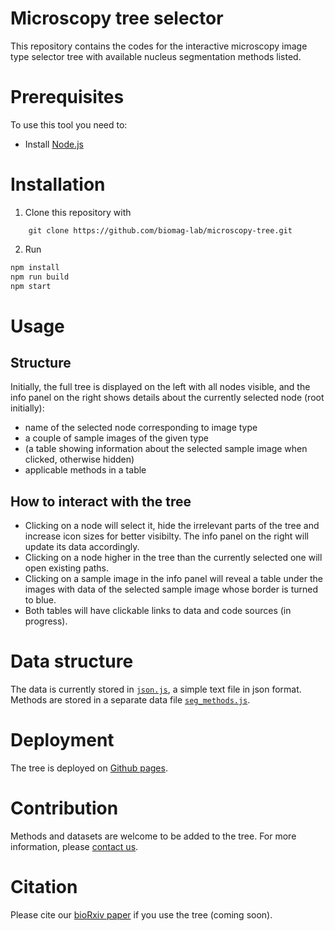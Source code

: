 # Microscopy tree selector

This repository contains the codes for the interactive microscopy image type selector tree with available nucleus segmentation methods listed.

# Prerequisites

To use this tool you need to:

- Install [Node.js](https://nodejs.org/en/)

# Installation

1. Clone this repository with

```
	git clone https://github.com/biomag-lab/microscopy-tree.git
```

2. Run

```sh
npm install
npm run build
npm start
```

# Usage

## Structure

Initially, the full tree is displayed on the left with all nodes visible, and the info panel on the right shows details about the currently selected node (root initially):
- name of the selected node corresponding to image type
- a couple of sample images of the given type
- (a table showing information about the selected sample image when clicked, otherwise hidden)
- applicable methods in a table

## How to interact with the tree

- Clicking on a node will select it, hide the irrelevant parts of the tree and increase icon sizes for better visibilty. The info panel on the right will update its data accordingly.
- Clicking on a node higher in the tree than the currently selected one will open existing paths.
- Clicking on a sample image in the info panel will reveal a table under the images with data of the selected sample image whose border is turned to blue.
- Both tables will have clickable links to data and code sources (in progress).

# Data structure

The data is currently stored in [`json.js`](https://github.com/biomag-lab/microscopy-tree/blob/main/json.js), a simple text file in json format.
Methods are stored in a separate data file [`seg_methods.js`](https://github.com/biomag-lab/microscopy-tree/blob/main/seg_methods.js).

# Deployment

The tree is deployed on [Github pages](https://biomag-lab.github.io/microscopy-tree/).

# Contribution

Methods and datasets are welcome to be added to the tree. For more information, please [contact us](unbias.biomag@gmail.com).

# Citation

Please cite our [bioRxiv paper]() if you use the tree (coming soon).